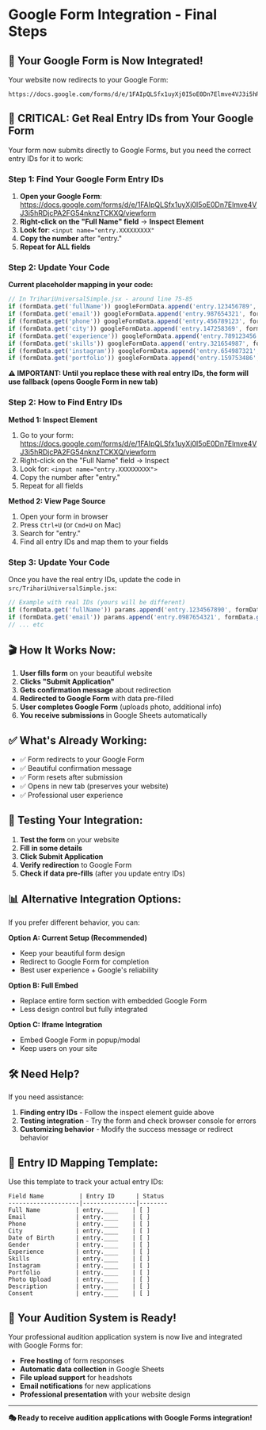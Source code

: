 # Google Form Integration - Final Steps

## 🎯 **Your Google Form is Now Integrated!**

Your website now redirects to your Google Form: 
```
https://docs.google.com/forms/d/e/1FAIpQLSfx1uyXj0I5oE0Dn7Elmve4VJ3i5hRDjcPA2FG54nknzTCKXQ/viewform
```

## 🔧 **CRITICAL: Get Real Entry IDs from Your Google Form**

Your form now submits directly to Google Forms, but you need the correct entry IDs for it to work:

### **Step 1: Find Your Google Form Entry IDs**

1. **Open your Google Form**: https://docs.google.com/forms/d/e/1FAIpQLSfx1uyXj0I5oE0Dn7Elmve4VJ3i5hRDjcPA2FG54nknzTCKXQ/viewform
2. **Right-click on the "Full Name" field** → **Inspect Element**
3. **Look for**: `<input name="entry.XXXXXXXXX"`
4. **Copy the number** after "entry."
5. **Repeat for ALL fields**

### **Step 2: Update Your Code**

**Current placeholder mapping in your code:**
```javascript
// In TrihariUniversalSimple.jsx - around line 75-85
if (formData.get('fullName')) googleFormData.append('entry.123456789', formData.get('fullName'))     // ← Replace 123456789
if (formData.get('email')) googleFormData.append('entry.987654321', formData.get('email'))           // ← Replace 987654321  
if (formData.get('phone')) googleFormData.append('entry.456789123', formData.get('phone'))           // ← Replace 456789123
if (formData.get('city')) googleFormData.append('entry.147258369', formData.get('city'))             // ← Replace 147258369
if (formData.get('experience')) googleFormData.append('entry.789123456', formData.get('experience')) // ← Replace 789123456
if (formData.get('skills')) googleFormData.append('entry.321654987', formData.get('skills'))         // ← Replace 321654987
if (formData.get('instagram')) googleFormData.append('entry.654987321', formData.get('instagram'))   // ← Replace 654987321
if (formData.get('portfolio')) googleFormData.append('entry.159753486', formData.get('portfolio'))   // ← Replace 159753486
```

**⚠️ IMPORTANT: Until you replace these with real entry IDs, the form will use fallback (opens Google Form in new tab)**

### **Step 2: How to Find Entry IDs**

**Method 1: Inspect Element**
1. Go to your form: https://docs.google.com/forms/d/e/1FAIpQLSfx1uyXj0I5oE0Dn7Elmve4VJ3i5hRDjcPA2FG54nknzTCKXQ/viewform
2. Right-click on the "Full Name" field → Inspect
3. Look for: `<input name="entry.XXXXXXXXX">`
4. Copy the number after "entry."
5. Repeat for all fields

**Method 2: View Page Source**
1. Open your form in browser
2. Press `Ctrl+U` (or `Cmd+U` on Mac)
3. Search for "entry." 
4. Find all entry IDs and map them to your fields

### **Step 3: Update Your Code**

Once you have the real entry IDs, update the code in `src/TrihariUniversalSimple.jsx`:

```javascript
// Example with real IDs (yours will be different)
if (formData.get('fullName')) params.append('entry.1234567890', formData.get('fullName'))
if (formData.get('email')) params.append('entry.0987654321', formData.get('email'))
// ... etc
```

## 🎬 **How It Works Now:**

1. **User fills form** on your beautiful website
2. **Clicks "Submit Application"**
3. **Gets confirmation message** about redirection
4. **Redirected to Google Form** with data pre-filled
5. **User completes Google Form** (uploads photo, additional info)
6. **You receive submissions** in Google Sheets automatically

## ✅ **What's Already Working:**

- ✅ Form redirects to your Google Form
- ✅ Beautiful confirmation message
- ✅ Form resets after submission
- ✅ Opens in new tab (preserves your website)
- ✅ Professional user experience

## 🔄 **Testing Your Integration:**

1. **Test the form** on your website
2. **Fill in some details**
3. **Click Submit Application**
4. **Verify redirection** to Google Form
5. **Check if data pre-fills** (after you update entry IDs)

## 📊 **Alternative Integration Options:**

If you prefer different behavior, you can:

**Option A: Current Setup (Recommended)**
- Keep your beautiful form design
- Redirect to Google Form for completion
- Best user experience + Google's reliability

**Option B: Full Embed**
- Replace entire form section with embedded Google Form
- Less design control but fully integrated

**Option C: Iframe Integration**
- Embed Google Form in popup/modal
- Keep users on your site

## 🛠️ **Need Help?**

If you need assistance:
1. **Finding entry IDs** - Follow the inspect element guide above
2. **Testing integration** - Try the form and check browser console for errors
3. **Customizing behavior** - Modify the success message or redirect behavior

## 📝 **Entry ID Mapping Template:**

Use this template to track your actual entry IDs:

```
Field Name          | Entry ID      | Status
--------------------|---------------|--------
Full Name          | entry.____    | [ ]
Email              | entry.____    | [ ]
Phone              | entry.____    | [ ]
City               | entry.____    | [ ]
Date of Birth      | entry.____    | [ ]
Gender             | entry.____    | [ ]
Experience         | entry.____    | [ ]
Skills             | entry.____    | [ ]
Instagram          | entry.____    | [ ]
Portfolio          | entry.____    | [ ]
Photo Upload       | entry.____    | [ ]
Description        | entry.____    | [ ]
Consent            | entry.____    | [ ]
```

## 🚀 **Your Audition System is Ready!**

Your professional audition application system is now live and integrated with Google Forms for:
- **Free hosting** of form responses
- **Automatic data collection** in Google Sheets  
- **File upload support** for headshots
- **Email notifications** for new applications
- **Professional presentation** with your website design

---

**🎭 Ready to receive audition applications with Google Forms integration!**
